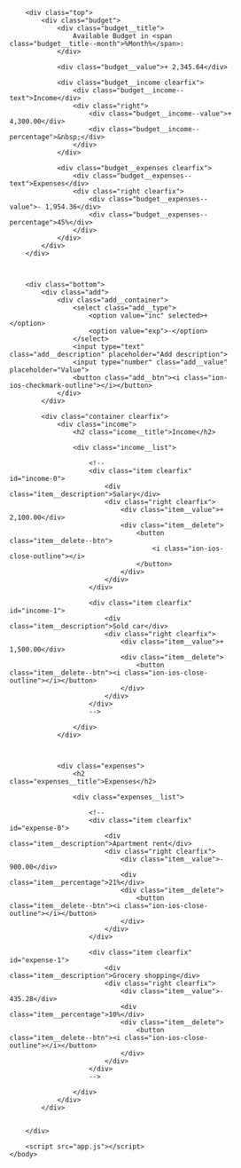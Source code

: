 <html>
<head>
        <meta charset="UTF-8">
        <link href="https://fonts.googleapis.com/css?family=Open+Sans:100,300,400,600" rel="stylesheet" type="text/css">
        <link href="http://code.ionicframework.com/ionicons/2.0.1/css/ionicons.min.css" rel="stylesheet" type="text/css">
        <link type="text/css" rel="stylesheet" href="style.css">
        <title>Budgety</title>
    </head>
    <body>
	 <style>
	* {
    margin: 0;
    padding: 0;
    box-sizing: border-box;
}

.clearfix::after {
    content: "";
    display: table;
    clear: both;
}

body {
    color: #555;
    font-family: Open Sans;
    font-size: 16px;
    position: relative;
    height: 100vh;
    font-weight: 400;
}

.right { float: right; }
.red { color: #FF5049 !important; }
.red-focus:focus { border: 1px solid #FF5049 !important; }

/**********************************************
*** TOP PART
**********************************************/

.top {
    height: 40vh;
    background-image: linear-gradient(rgba(0, 0, 0, 0.35), rgba(0, 0, 0, 0.35)), url(back.png);
    background-size: cover;
    background-position: center;
    position: relative;
}

.budget {
    position: absolute;
    width: 350px;
    top: 50%;
    left: 50%;
    transform: translate(-50%, -50%);
    color: #fff;
}

.budget__title {
    font-size: 18px;
    text-align: center;
    margin-bottom: 10px;
    font-weight: 300;
}

.budget__value {
    font-weight: 300;
    font-size: 46px;
    text-align: center;
    margin-bottom: 25px;
    letter-spacing: 2px;
}

.budget__income,
.budget__expenses {
    padding: 12px;
    text-transform: uppercase;
}

.budget__income {
    margin-bottom: 10px;
    background-color: #28B9B5;
}

.budget__expenses {
    background-color: #FF5049;
}

.budget__income--text,
.budget__expenses--text {
    float: left;
    font-size: 13px;
    color: #444;
    margin-top: 2px;
}

.budget__income--value,
.budget__expenses--value {
    letter-spacing: 1px;
    float: left;
}

.budget__income--percentage,
.budget__expenses--percentage {
    float: left;
    width: 34px;
    font-size: 11px;
    padding: 3px 0;
    margin-left: 10px;
}

.budget__expenses--percentage {
    background-color: rgba(255, 255, 255, 0.2);
    text-align: center;
    border-radius: 3px;
}


/**********************************************
*** BOTTOM PART
**********************************************/

/***** FORM *****/
.add {
    padding: 14px;
    border-bottom: 1px solid #e7e7e7;
    background-color: #f7f7f7;
}

.add__container {
    margin: 0 auto;
    text-align: center;
}

.add__type {
    width: 55px;
    border: 1px solid #e7e7e7;
    height: 44px;
    font-size: 18px;
    color: inherit;
    background-color: #fff;
    margin-right: 10px;
    font-weight: 300;
    transition: border 0.3s;
}

.add__description,
.add__value {
    border: 1px solid #e7e7e7;
    background-color: #fff;
    color: inherit;
    font-family: inherit;
    font-size: 14px;
    padding: 12px 15px;
    margin-right: 10px;
    border-radius: 5px;
    transition: border 0.3s;
}

.add__description { width: 400px;}
.add__value { width: 100px;}

.add__btn {
    font-size: 35px;
    background: none;
    border: none;
    color: #28B9B5;
    cursor: pointer;
    display: inline-block;
    vertical-align: middle;
    line-height: 1.1;
    margin-left: 10px;
}

.add__btn:active { transform: translateY(2px); }

.add__type:focus,
.add__description:focus,
.add__value:focus {
    outline: none;
    border: 1px solid #28B9B5;
}

.add__btn:focus { outline: none; }

/***** LISTS *****/
.container {
    width: 1000px;
    margin: 60px auto;
}

.income {
    float: left;
    width: 475px;
    margin-right: 50px;
}

.expenses {
    float: left;
    width: 475px;
}

h2 {
    text-transform: uppercase;
    font-size: 18px;
    font-weight: 400;
    margin-bottom: 15px;
}

.icome__title { color: #28B9B5; }
.expenses__title { color: #FF5049; }

.item {
    padding: 13px;
    border-bottom: 1px solid #e7e7e7;
}

.item:first-child { border-top: 1px solid #e7e7e7; }
.item:nth-child(even) { background-color: #f7f7f7; }

.item__description {
    float: left;
}

.item__value {
    float: left;
    transition: transform 0.3s;
}

.item__percentage {
    float: left;
    margin-left: 20px;
    transition: transform 0.3s;
    font-size: 11px;
    background-color: #FFDAD9;
    padding: 3px;
    border-radius: 3px;
    width: 32px;
    text-align: center;
}

.income .item__value,
.income .item__delete--btn {
    color: #28B9B5;
}

.expenses .item__value,
.expenses .item__percentage,
.expenses .item__delete--btn {
    color: #FF5049;
}


.item__delete {
    float: left;
}

.item__delete--btn {
    font-size: 22px;
    background: none;
    border: none;
    cursor: pointer;
    display: inline-block;
    vertical-align: middle;
    line-height: 1;
    display: none;
}

.item__delete--btn:focus { outline: none; }
.item__delete--btn:active { transform: translateY(2px); }

.item:hover .item__delete--btn { display: block; }
.item:hover .item__value { transform: translateX(-20px); }
.item:hover .item__percentage { transform: translateX(-20px); }


.unpaid {
    background-color: #FFDAD9 !important;
    cursor: pointer;
    color: #FF5049;

}

.unpaid .item__percentage { box-shadow: 0 2px 6px 0 rgba(0, 0, 0, 0.1); }
.unpaid:hover .item__description { font-weight: 900; }
</style>
        
        <div class="top">
            <div class="budget">
                <div class="budget__title">
                    Available Budget in <span class="budget__title--month">%Month%</span>:
                </div>
                
                <div class="budget__value">+ 2,345.64</div>
                
                <div class="budget__income clearfix">
                    <div class="budget__income--text">Income</div>
                    <div class="right">
                        <div class="budget__income--value">+ 4,300.00</div>
                        <div class="budget__income--percentage">&nbsp;</div>
                    </div>
                </div>
                
                <div class="budget__expenses clearfix">
                    <div class="budget__expenses--text">Expenses</div>
                    <div class="right clearfix">
                        <div class="budget__expenses--value">- 1,954.36</div>
                        <div class="budget__expenses--percentage">45%</div>
                    </div>
                </div>
            </div>
        </div>
        
        
        
        <div class="bottom">
            <div class="add">
                <div class="add__container">
                    <select class="add__type">
                        <option value="inc" selected>+</option>
                        <option value="exp">-</option>
                    </select>
                    <input type="text" class="add__description" placeholder="Add description">
                    <input type="number" class="add__value" placeholder="Value">
                    <button class="add__btn"><i class="ion-ios-checkmark-outline"></i></button>
                </div>
            </div>
            
            <div class="container clearfix">
                <div class="income">
                    <h2 class="icome__title">Income</h2>
                    
                    <div class="income__list">
                       
                        <!--
                        <div class="item clearfix" id="income-0">
                            <div class="item__description">Salary</div>
                            <div class="right clearfix">
                                <div class="item__value">+ 2,100.00</div>
                                <div class="item__delete">
                                    <button class="item__delete--btn">
                                        <i class="ion-ios-close-outline"></i>
                                    </button>
                                </div>
                            </div>
                        </div>
                        
                        <div class="item clearfix" id="income-1">
                            <div class="item__description">Sold car</div>
                            <div class="right clearfix">
                                <div class="item__value">+ 1,500.00</div>
                                <div class="item__delete">
                                    <button class="item__delete--btn"><i class="ion-ios-close-outline"></i></button>
                                </div>
                            </div>
                        </div>
                        -->
                        
                    </div>
                </div>
                
                
                
                <div class="expenses">
                    <h2 class="expenses__title">Expenses</h2>
                    
                    <div class="expenses__list">
                       
                        <!--
                        <div class="item clearfix" id="expense-0">
                            <div class="item__description">Apartment rent</div>
                            <div class="right clearfix">
                                <div class="item__value">- 900.00</div>
                                <div class="item__percentage">21%</div>
                                <div class="item__delete">
                                    <button class="item__delete--btn"><i class="ion-ios-close-outline"></i></button>
                                </div>
                            </div>
                        </div>

                        <div class="item clearfix" id="expense-1">
                            <div class="item__description">Grocery shopping</div>
                            <div class="right clearfix">
                                <div class="item__value">- 435.28</div>
                                <div class="item__percentage">10%</div>
                                <div class="item__delete">
                                    <button class="item__delete--btn"><i class="ion-ios-close-outline"></i></button>
                                </div>
                            </div>
                        </div>
                        -->
                        
                    </div>
                </div>
            </div>
            
            
        </div>
        
        <script src="app.js"></script>
    </body>
<script>
// BUDGET CONTROLLER
var budgetController = (function() {
    
    var Expense = function(id, description, value) {
        this.id = id;
        this.description = description;
        this.value = value;
        this.percentage = -1;
    };
    
    
    Expense.prototype.calcPercentage = function(totalIncome) {
        if (totalIncome > 0) {
            this.percentage = Math.round((this.value / totalIncome) * 100);
        } else {
            this.percentage = -1;
        }
    };
    
    
    Expense.prototype.getPercentage = function() {
        return this.percentage;
    };
    
    
    var Income = function(id, description, value) {
        this.id = id;
        this.description = description;
        this.value = value;
    };
    
    
    var calculateTotal = function(type) {
        var sum = 0;
        data.allItems[type].forEach(function(cur) {
            sum += cur.value;
        });
        data.totals[type] = sum;
    };
    
    
    var data = {
        allItems: {
            exp: [],
            inc: []
        },
        totals: {
            exp: 0,
            inc: 0
        },
        budget: 0,
        percentage: -1
    };
    
    
    return {
        addItem: function(type, des, val) {
            var newItem, ID;
            
            //[1 2 3 4 5], next ID = 6
            //[1 2 4 6 8], next ID = 9
            // ID = last ID + 1
            
            // Create new ID
            if (data.allItems[type].length > 0) {
                ID = data.allItems[type][data.allItems[type].length - 1].id + 1;
            } else {
                ID = 0;
            }
            
            // Create new item based on 'inc' or 'exp' type
            if (type === 'exp') {
                newItem = new Expense(ID, des, val);
            } else if (type === 'inc') {
                newItem = new Income(ID, des, val);
            }
            
            // Push it into our data structure
            data.allItems[type].push(newItem);
            
            // Return the new element
            return newItem;
        },
        
        
        deleteItem: function(type, id) {
            var ids, index;
            
            // id = 6
            //data.allItems[type][id];
            // ids = [1 2 4  8]
            //index = 3
            
            ids = data.allItems[type].map(function(current) {
                return current.id;
            });

            index = ids.indexOf(id);

            if (index !== -1) {
                data.allItems[type].splice(index, 1);
            }
            
        },
        
        
        calculateBudget: function() {
            
            // calculate total income and expenses
            calculateTotal('exp');
            calculateTotal('inc');
            
            // Calculate the budget: income - expenses
            data.budget = data.totals.inc - data.totals.exp;
            
            // calculate the percentage of income that we spent
            if (data.totals.inc > 0) {
                data.percentage = Math.round((data.totals.exp / data.totals.inc) * 100);
            } else {
                data.percentage = -1;
            }            
            
            // Expense = 100 and income 300, spent 33.333% = 100/300 = 0.3333 * 100
        },
        
        calculatePercentages: function() {
            
            /*
            a=20
            b=10
            c=40
            income = 100
            a=20/100=20%
            b=10/100=10%
            c=40/100=40%
            */
            
            data.allItems.exp.forEach(function(cur) {
               cur.calcPercentage(data.totals.inc);
            });
        },
        
        
        getPercentages: function() {
            var allPerc = data.allItems.exp.map(function(cur) {
                return cur.getPercentage();
            });
            return allPerc;
        },
        
        
        getBudget: function() {
            return {
                budget: data.budget,
                totalInc: data.totals.inc,
                totalExp: data.totals.exp,
                percentage: data.percentage
            };
        },
        
        testing: function() {
            console.log(data);
        }
    };
    
})();




// UI CONTROLLER
var UIController = (function() {
    
    var DOMstrings = {
        inputType: '.add__type',
        inputDescription: '.add__description',
        inputValue: '.add__value',
        inputBtn: '.add__btn',
        incomeContainer: '.income__list',
        expensesContainer: '.expenses__list',
        budgetLabel: '.budget__value',
        incomeLabel: '.budget__income--value',
        expensesLabel: '.budget__expenses--value',
        percentageLabel: '.budget__expenses--percentage',
        container: '.container',
        expensesPercLabel: '.item__percentage',
        dateLabel: '.budget__title--month'
    };
    
    
    var formatNumber = function(num, type) {
        var numSplit, int, dec, type;
        /*
            + or - before number
            exactly 2 decimal points
            comma separating the thousands

            2310.4567 -> + 2,310.46
            2000 -> + 2,000.00
            */

        num = Math.abs(num);
        num = num.toFixed(2);

        numSplit = num.split('.');

        int = numSplit[0];
        if (int.length > 3) {
            int = int.substr(0, int.length - 3) + ',' + int.substr(int.length - 3, 3); //input 23510, output 23,510
        }

        dec = numSplit[1];

        return (type === 'exp' ? '-' : '+') + ' ' + int + '.' + dec;

    };
    
    
    var nodeListForEach = function(list, callback) {
        for (var i = 0; i < list.length; i++) {
            callback(list[i], i);
        }
    };
    
    
    return {
        getInput: function() {
            return {
                type: document.querySelector(DOMstrings.inputType).value, // Will be either inc or exp
                description: document.querySelector(DOMstrings.inputDescription).value,
                value: parseFloat(document.querySelector(DOMstrings.inputValue).value)
            };
        },
        
        
        addListItem: function(obj, type) {
            var html, newHtml, element;
            // Create HTML string with placeholder text
            
            if (type === 'inc') {
                element = DOMstrings.incomeContainer;
                
                html = '<div class="item clearfix" id="inc-%id%"> <div class="item__description">%description%</div><div class="right clearfix"><div class="item__value">%value%</div><div class="item__delete"><button class="item__delete--btn"><i class="ion-ios-close-outline"></i></button></div></div></div>';
            } else if (type === 'exp') {
                element = DOMstrings.expensesContainer;
                
                html = '<div class="item clearfix" id="exp-%id%"><div class="item__description">%description%</div><div class="right clearfix"><div class="item__value">%value%</div><div class="item__percentage">21%</div><div class="item__delete"><button class="item__delete--btn"><i class="ion-ios-close-outline"></i></button></div></div></div>';
            }
            
            // Replace the placeholder text with some actual data
            newHtml = html.replace('%id%', obj.id);
            newHtml = newHtml.replace('%description%', obj.description);
            newHtml = newHtml.replace('%value%', formatNumber(obj.value, type));
            
            // Insert the HTML into the DOM
            document.querySelector(element).insertAdjacentHTML('beforeend', newHtml);
        },
        
        
        deleteListItem: function(selectorID) {
            
            var el = document.getElementById(selectorID);
            el.parentNode.removeChild(el);
            
        },
        
        
        clearFields: function() {
            var fields, fieldsArr;
            
            fields = document.querySelectorAll(DOMstrings.inputDescription + ', ' + DOMstrings.inputValue);
            
            fieldsArr = Array.prototype.slice.call(fields);
            
            fieldsArr.forEach(function(current, index, array) {
                current.value = "";
            });
            
            fieldsArr[0].focus();
        },
        
        
        displayBudget: function(obj) {
            var type;
            obj.budget > 0 ? type = 'inc' : type = 'exp';
            
            document.querySelector(DOMstrings.budgetLabel).textContent = formatNumber(obj.budget, type);
            document.querySelector(DOMstrings.incomeLabel).textContent = formatNumber(obj.totalInc, 'inc');
            document.querySelector(DOMstrings.expensesLabel).textContent = formatNumber(obj.totalExp, 'exp');
            
            if (obj.percentage > 0) {
                document.querySelector(DOMstrings.percentageLabel).textContent = obj.percentage + '%';
            } else {
                document.querySelector(DOMstrings.percentageLabel).textContent = '---';
            }
            
        },
        
        
        displayPercentages: function(percentages) {
            
            var fields = document.querySelectorAll(DOMstrings.expensesPercLabel);
            
            nodeListForEach(fields, function(current, index) {
                
                if (percentages[index] > 0) {
                    current.textContent = percentages[index] + '%';
                } else {
                    current.textContent = '---';
                }
            });
            
        },
        
        
        displayMonth: function() {
            var now, months, month, year;
            
            now = new Date();
            //var christmas = new Date(2016, 11, 25);
            
            months = ['January', 'February', 'March', 'April', 'May', 'June', 'July', 'August', 'September', 'October', 'November', 'December'];
            month = now.getMonth();
            
            year = now.getFullYear();
            document.querySelector(DOMstrings.dateLabel).textContent = months[month] + ' ' + year;
        },
        
        
        changedType: function() {
            
            var fields = document.querySelectorAll(
                DOMstrings.inputType + ',' +
                DOMstrings.inputDescription + ',' +
                DOMstrings.inputValue);
            
            nodeListForEach(fields, function(cur) {
               cur.classList.toggle('red-focus'); 
            });
            
            document.querySelector(DOMstrings.inputBtn).classList.toggle('red');
            
        },
        
        
        getDOMstrings: function() {
            return DOMstrings;
        }
    };
    
})();




// GLOBAL APP CONTROLLER
var controller = (function(budgetCtrl, UICtrl) {
    
    var setupEventListeners = function() {
        var DOM = UICtrl.getDOMstrings();
        
        document.querySelector(DOM.inputBtn).addEventListener('click', ctrlAddItem);

        document.addEventListener('keypress', function(event) {
            if (event.keyCode === 13 || event.which === 13) {
                ctrlAddItem();
            }
        });
        
        document.querySelector(DOM.container).addEventListener('click', ctrlDeleteItem);
        
        document.querySelector(DOM.inputType).addEventListener('change', UICtrl.changedType);        
    };
    
    
    var updateBudget = function() {
        
        // 1. Calculate the budget
        budgetCtrl.calculateBudget();
        
        // 2. Return the budget
        var budget = budgetCtrl.getBudget();
        
        // 3. Display the budget on the UI
        UICtrl.displayBudget(budget);
    };
    
    
    var updatePercentages = function() {
        
        // 1. Calculate percentages
        budgetCtrl.calculatePercentages();
        
        // 2. Read percentages from the budget controller
        var percentages = budgetCtrl.getPercentages();
        
        // 3. Update the UI with the new percentages
        UICtrl.displayPercentages(percentages);
    };
    
    
    var ctrlAddItem = function() {
        var input, newItem;
        
        // 1. Get the field input data
        input = UICtrl.getInput();        
        
        if (input.description !== "" && !isNaN(input.value) && input.value > 0) {
            // 2. Add the item to the budget controller
            newItem = budgetCtrl.addItem(input.type, input.description, input.value);

            // 3. Add the item to the UI
            UICtrl.addListItem(newItem, input.type);

            // 4. Clear the fields
            UICtrl.clearFields();

            // 5. Calculate and update budget
            updateBudget();
            
            // 6. Calculate and update percentages
            updatePercentages();
        }
    };
    
    
    var ctrlDeleteItem = function(event) {
        var itemID, splitID, type, ID;
        
        itemID = event.target.parentNode.parentNode.parentNode.parentNode.id;
        
        if (itemID) {
            
            //inc-1
            splitID = itemID.split('-');
            type = splitID[0];
            ID = parseInt(splitID[1]);
            
            // 1. delete the item from the data structure
            budgetCtrl.deleteItem(type, ID);
            
            // 2. Delete the item from the UI
            UICtrl.deleteListItem(itemID);
            
            // 3. Update and show the new budget
            updateBudget();
            
            // 4. Calculate and update percentages
            updatePercentages();
        }
    };
    
    
    return {
        init: function() {
            console.log('Application has started.');
            UICtrl.displayMonth();
            UICtrl.displayBudget({
                budget: 0,
                totalInc: 0,
                totalExp: 0,
                percentage: -1
            });
            setupEventListeners();
        }
    };
    
})(budgetController, UIController);


controller.init();
</script>
</html>

